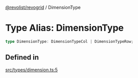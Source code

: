 [@revolist/revogrid](README.md) / DimensionType

# Type Alias: DimensionType

```ts
type DimensionType: DimensionTypeCol | DimensionTypeRow;
```

## Defined in

[src/types/dimension.ts:5](https://github.com/revolist/revogrid/blob/65763a3c3cbba79c84cbcd4109976d8fec48b078/src/types/dimension.ts#L5)

